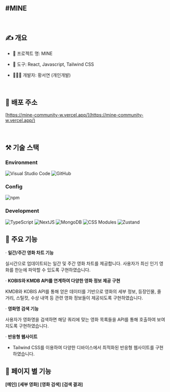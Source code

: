 ## #MINE 
  
## ✍️ 개요

- 📄 프로젝트 명: MINE
- 🔨 도구: React, Javascript, Tailwind CSS
- 👩🏻‍💻 개발자: 황서연 (개인개발)


   
## 💾 배포 주소

[https://mine-community-w.vercel.app/](https://mine-community-w.vercel.app/)


   
## ⚒️ 기술 스택

### Environment
![Visual Studio Code](https://img.shields.io/badge/visual%20studio%20code-297ACC?style=flat-square&logo=visualstudiocode&logoColor=white)
![GitHub](https://img.shields.io/badge/github-181717?style=flat-square&logo=github&logoColor=white)

### Config
![npm](https://img.shields.io/badge/npm-CB3837?style=flat-square&logo=npm&logoColor=white)

### Development
![TypeScript](https://img.shields.io/badge/TypeScript-3178C6?style=flat-square&logo=typescript&logoColor=white)
![NextJS](https://img.shields.io/badge/NextJS-000000?style=flat-square&logo=nextdotjs&logoColor=white)
![MongoDB](https://img.shields.io/badge/Mongodb-47A248?style=flat-square&logo=mongodb&logoColor=white)
![CSS Modules](https://img.shields.io/badge/CSS%20Modules-000000?style=flat-square&logo=cssmodules&logoColor=white)
![Zustand](https://img.shields.io/badge/zustand-5B4524?style=flat-square&logo=&logoColor=white)


## 🔑 주요 기능

· **일간/주간 영화 차트 기능**

실시간으로 업데이트되는 일간 및 주간 영화 차트를 제공합니다. 사용자가 최신 인기 영화를 한눈에 파악할 수 있도록 구현하였습니다.

· **KOBIS와 KMDB API를 연계하여 다양한 영화 정보 제공 구현**

KMDB와 KOBIS API를 통해 얻은 데이터를 기반으로 영화의 세부 정보, 등장인물, 줄거리, 스틸컷, 수상 내역 등 관련 영화 정보들이 제공되도록 구현하였습니다.

· **영화명 검색 기능**

사용자가 영화명을 검색하면 해당 쿼리에 맞는 영화 목록들을 API를 통해 호출하여 보여지도록 구현하였습니다.

· **반응형 웹사이트**

- Tailwind CSS를 이용하여 다양한 디바이스에서 최적화된 반응형 웹사이트를 구현하였습니다.


## 🔑 페이지 별 기능
**[메인]**
**[세부 영화]**
**[영화 검색]**
**[검색 결과]**

   

